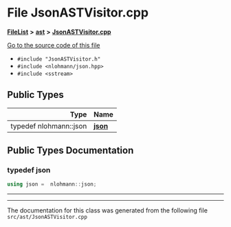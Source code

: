 

# File JsonASTVisitor.cpp



[**FileList**](files.md) **>** [**ast**](dir_203e5988f1ed315d29383d699972de6f.md) **>** [**JsonASTVisitor.cpp**](JsonASTVisitor_8cpp.md)

[Go to the source code of this file](JsonASTVisitor_8cpp_source.md)



* `#include "JsonASTVisitor.h"`
* `#include <nlohmann/json.hpp>`
* `#include <sstream>`

















## Public Types

| Type | Name |
| ---: | :--- |
| typedef nlohmann::json | [**json**](#typedef-json)  <br> |
















































## Public Types Documentation




### typedef json 

```C++
using json =  nlohmann::json;
```




<hr>

------------------------------
The documentation for this class was generated from the following file `src/ast/JsonASTVisitor.cpp`

